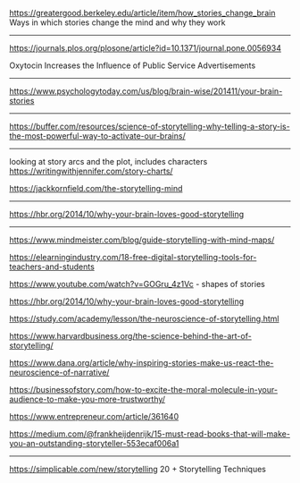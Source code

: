 https://greatergood.berkeley.edu/article/item/how_stories_change_brain
Ways in which stories change the mind and why they work

------------------------------------------------------------------------------------
https://journals.plos.org/plosone/article?id=10.1371/journal.pone.0056934

Oxytocin Increases the Influence of Public Service Advertisements

------------------------------------------------------------------------------------
https://www.psychologytoday.com/us/blog/brain-wise/201411/your-brain-stories


------------------------------------------------------------------------------------
https://buffer.com/resources/science-of-storytelling-why-telling-a-story-is-the-most-powerful-way-to-activate-our-brains/

------------------------------------------------------------------------------------------------
looking at story arcs and the plot, includes characters
https://writingwithjennifer.com/story-charts/


https://jackkornfield.com/the-storytelling-mind

-------------------------------------------------------------------------------------
https://hbr.org/2014/10/why-your-brain-loves-good-storytelling

-------------------------------------------------------------------------------------
https://www.mindmeister.com/blog/guide-storytelling-with-mind-maps/

https://elearningindustry.com/18-free-digital-storytelling-tools-for-teachers-and-students


https://www.youtube.com/watch?v=GOGru_4z1Vc - shapes of stories

https://hbr.org/2014/10/why-your-brain-loves-good-storytelling

https://study.com/academy/lesson/the-neuroscience-of-storytelling.html

https://www.harvardbusiness.org/the-science-behind-the-art-of-storytelling/

https://www.dana.org/article/why-inspiring-stories-make-us-react-the-neuroscience-of-narrative/

https://businessofstory.com/how-to-excite-the-moral-molecule-in-your-audience-to-make-you-more-trustworthy/

https://www.entrepreneur.com/article/361640

https://medium.com/@frankheijdenrijk/15-must-read-books-that-will-make-you-an-outstanding-storyteller-553ecaf006a1

---
https://simplicable.com/new/storytelling
20 + Storytelling Techniques